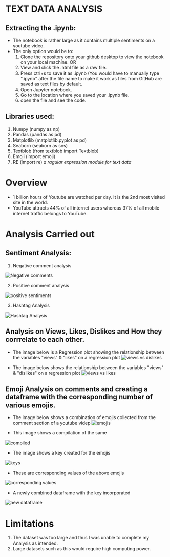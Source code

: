 # TEXT DATA ANALYSIS
## Extracting the .ipynb:
- The notebook is rather large as it contains multiple sentiments on a youtube video.
- The only option would be to:
  1. Clone the repository onto your github desktop to view the notebook on your local machine.
        OR
  1. View and click the .html file as a raw file.
  2. Press ctrl+s to save it as .ipynb (You would have to manually type ".ipynb" after the file name to make it work as files from GitHub are saved as text files by default.
  3. Open Jupyter notebook.
  4. Go to the location where you saved your .ipynb file.
  5. open the file and see the code.

## Libraries used: 
  1. Numpy (numpy as np)
  2. Pandas (pandas as pd)
  3. Matplotlib (matplotlib.pyplot as pd)
  4. Seaborn (seaborn as sns)
  5. Textblob (from textblob import Textblob)
  6. Emoji (import emoji)
  7. RE (import re) _a ragular expression module for text data_

# Overview
- 1 billion hours of Youtube are watched per day. It is the 2nd most visited site in the world.
- YouTube attracts 44% of all internet users whereas 37% of all mobile internet traffic belongs to YouTube.

# Analysis Carried out

## Sentiment Analysis:

   1. Negative comment analysis

  ![Negative comments](https://user-images.githubusercontent.com/66944986/161414816-291f891f-17ba-49c0-8cc6-6149813daeee.png)

   2. Positive comment analysis
   
  ![positive sentiments](https://user-images.githubusercontent.com/66944986/161414825-49f5938c-3fc3-4730-bf26-08ceef8b8751.png)


   3. Hashtag Analysis

  ![Hashtag Analysis](https://user-images.githubusercontent.com/66944986/161414760-6070be9f-eaab-4556-9057-eada1e67126c.png)

## Analysis on Views, Likes, Dislikes and How they corrrelate to each other.

- The image below is a Regression plot showing the relationship between the variables "views" & "likes" on a regression plot
 ![views vs dislikes](https://user-images.githubusercontent.com/66944986/161415210-b5cae346-7f6b-464b-8201-299664357b0f.PNG)

- The image below shows the relationship between the variables "views" & "dislikes" on a regression plot
![views vs likes](https://user-images.githubusercontent.com/66944986/161415262-92d84f34-e6f9-4e3d-b887-755f9352501a.PNG)


## Emoji Analysis on comments and creating a dataframe with the corresponding number of various emojis.

- The image below shows a combination of emojis collected from the comment section of a youtube videp
 ![emojis](https://user-images.githubusercontent.com/66944986/161414900-818a65c2-f60d-49ca-a805-2810a713c3cc.PNG)

- This image shows a compilation of the same


![compiled](https://user-images.githubusercontent.com/66944986/161414922-82dd7c78-a8dc-4fb7-bfa1-6d638bfee50c.PNG)

- The image shows a key created for the emojis


![keys](https://user-images.githubusercontent.com/66944986/161415003-06bb2934-9822-4d65-9c42-87df80b91a1c.PNG)

- These are corresponding values of the above emojis


![corresponding values](https://user-images.githubusercontent.com/66944986/161415016-c9bfd5c6-0ea6-48db-b096-ba81eb6cbcc2.PNG)

- A newly combined dataframe with the key incorporated


![new dataframe](https://user-images.githubusercontent.com/66944986/161415023-6cf4e390-9511-4371-b898-8a388257ea74.PNG)


# Limitations
1. The dataset was too large and thus I was unable to complete my Analysis as intended.
2. Large datasets such as this would require high computing power.
